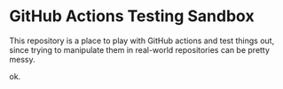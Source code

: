 # GitHub Actions Testing Sandbox

This repository is a place to play with GitHub actions and test things out, since trying to manipulate them in real-world repositories can be pretty messy.

ok.

